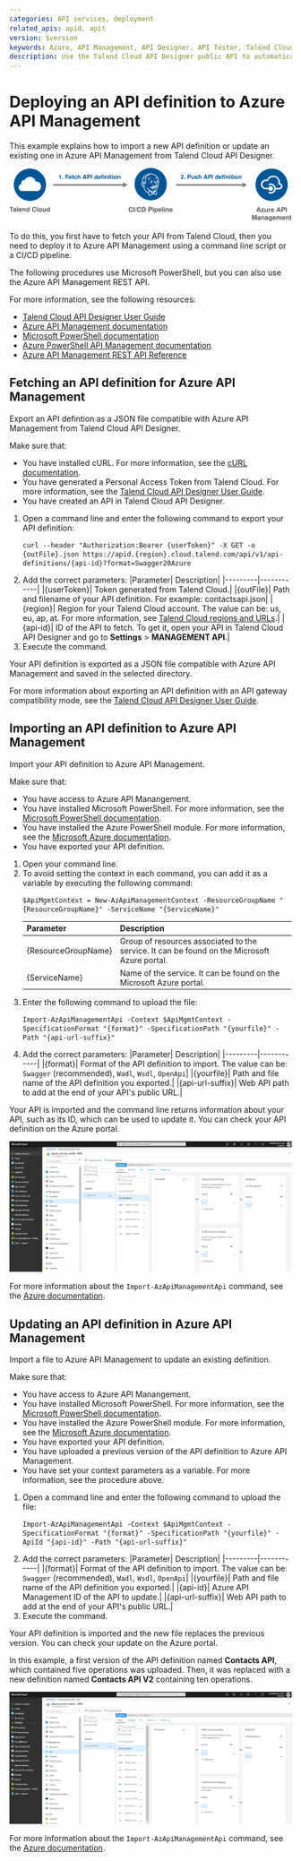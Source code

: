 ```yaml
---
categories: API services, deployment
related_apis: apid, apit
version: $version
keywords: Azure, API Management, API Designer, API Tester, Talend Cloud
description: Use the Talend Cloud API Designer public API to automatically update your API to Azure API Management.
---
```


# Deploying an API definition to Azure API Management

This example explains how to import a new API definition or update an existing one in Azure API Management from Talend Cloud API Designer.

![Talend Cloud to Aure API Management](../../common/images/talendcloud_to_azure_api_managment.png)

To do this, you first have to fetch your API from Talend Cloud, then you need to deploy it to Azure API Management using a command line script or a CI/CD pipeline.

The following procedures use Microsoft PowerShell, but you can also use the Azure API Management REST API.

For more information, see the following resources:

* [Talend Cloud API Designer User Guide](https://help.talend.com/access/sources/content/map?pageid=tapid_ug&EnrichVersion=Cloud&afs:lang=en)
* [Azure API Management documentation](https://docs.microsoft.com/en-us/azure/api-management/)
* [Microsoft PowerShell documentation](https://docs.microsoft.com/en-us/powershell/scripting/overview?view=powershell-6)
* [Azure PowerShell API Management documentation](https://docs.microsoft.com/en-us/powershell/module/az.apimanagement/?view=azps-2.4.0#api_management)
* [Azure API Management REST API Reference](https://docs.microsoft.com/en-us/rest/api/apimanagement/)

## Fetching an API definition for Azure API Management

Export an API defintion as a JSON file compatible with Azure API Management from Talend Cloud API Designer.

Make sure that:
* You have installed cURL. For more information, see the [cURL documentation](https://curl.haxx.se/docs/).
* You have generated a Personal Access Token from Talend Cloud. For more information, see the [Talend Cloud API Designer User Guide](https://help.talend.com/access/sources/content/map?pageid=tapid_ug&EnrichVersion=Cloud&afs:lang=en).
* You have created an API in Talend Cloud API Designer.

1. Open a command line and enter the following command to export your API definition:
    ```
    curl --header "Authorization:Bearer {userToken}" -X GET -o {outFile}.json https://apid.{region}.cloud.talend.com/api/v1/api-definitions/{api-id}?format=Swagger20Azure
    ```
2. Add the correct parameters:
    |Parameter|	Description|
    |---------|------------|
    |{userToken}|	Token generated from Talend Cloud.|
    |{outFile}|	Path and filename of your API definition. For example: contactsapi.json|
    |{region}|	Region for your Talend Cloud account. The value can be: us, eu, ap, at. For more information, see [Talend Cloud regions and URLs](https://help.talend.com/access/sources/content/map?pageid=talend_cloud_regions&EnrichVersion=Cloud&afs:lang=en).|
    |{api-id}|	ID of the API to fetch. To get it, open your API in Talend Cloud API Designer and go to **Settings** > **MANAGEMENT API**.|
3. Execute the command.

Your API definition is exported as a JSON file compatible with Azure API Management and saved in the selected directory.

For more information about exporting an API definition with an API gateway compatibility mode, see the [Talend Cloud API Designer User Guide](https://help.talend.com/access/sources/content/map?pageid=tapid_ug&EnrichVersion=Cloud&afs:lang=en).

## Importing an API definition to Azure API Management

Import your API definition to Azure API Management.

Make sure that:
* You have access to Azure API Manangement.
* You have installed Microsoft PowerShell. For more information, see the [Microsoft PowerShell documentation](https://docs.microsoft.com/en-us/powershell/scripting/install/installing-powershell?view=powershell-6).
* You have installed the Azure PowerShell module. For more information, see the [Microsoft Azure documentation](https://docs.microsoft.com/en-us/powershell/azure/install-az-ps?view=azps-2.4.0).
* You have exported your API definition.

1. Open your command line.
2. To avoid setting the context in each command, you can add it as a variable by executing the following command:
    ```
    $ApiMgmtContext = New-AzApiManagementContext -ResourceGroupName "{ResourceGroupName}" -ServiceName "{ServiceName}"
    ```
    |Parameter|	Description|
    |---------|------------|
    |{ResourceGroupName}|	Group of resources associated to the service. It can be found on the Microsoft Azure portal.|
    |{ServiceName}|	Name of the service. It can be found on the Microsoft Azure portal.|
3. Enter the following command to upload the file:
    ```
    Import-AzApiManagementApi -Context $ApiMgmtContext -SpecificationFormat "{format}" -SpecificationPath "{yourfile}" -Path "{api-url-suffix}" 
    ```
4. Add the correct parameters:
    |Parameter|	Description|
    |---------|------------|
    |{format}|	Format of the API definition to import. The value can be: `Swagger` (recommended), `Wadl`, `Wsdl`, `OpenApi`|
    |{yourfile}|	Path and file name of the API definition you exported.|
    |{api-url-suffix}|	Web API path to add at the end of your API's public URL.|

Your API is imported and the command line returns information about your API, such as its ID, which can be used to update it. You can check your API definition on the Azure portal.

![Azure Portal](../../common/images/azure_portal.png)

For more information about the `Import-AzApiManagementApi` command, see the [Azure documentation](https://docs.microsoft.com/en-us/powershell/module/az.apimanagement/Import-AzApiManagementApi?view=azps-2.4.0).

## Updating an API definition in Azure API Management

Import a file to Azure API Management to update an existing definition.

Make sure that:
* You have access to Azure API Manangement.
* You have installed Microsoft PowerShell. For more information, see the [Microsoft PowerShell documentation](https://docs.microsoft.com/en-us/powershell/scripting/install/installing-powershell?view=powershell-6).
* You have installed the Azure PowerShell module. For more information, see the [Microsoft Azure documentation](https://docs.microsoft.com/en-us/powershell/azure/install-az-ps?view=azps-2.4.0).
* You have exported your API definition.
* You have uploaded a previous version of the API definition to Azure API Management.
* You have set your context parameters as a variable. For more information, see the procedure above.

1. Open a command line and enter the following command to upload the file:
    ```
    Import-AzApiManagementApi -Context $ApiMgmtContext -SpecificationFormat "{format}" -SpecificationPath "{yourfile}" -ApiId "{api-id}" -Path "{api-url-suffix}"
    ```
2. Add the correct parameters:
     |Parameter|	Description|
    |---------|------------|
    |{format}|	Format of the API definition to import. The value can be: `Swagger` (recommended), `Wadl`, `Wsdl`, `OpenApi`|
    |{yourfile}|	Path and file name of the API definition you exported.|
    |{api-id}|	Azure API Management ID of the API to update.|
    |{api-url-suffix}|	Web API path to add at the end of your API's public URL.|
3. Execute the command.

Your API definition is imported and the new file replaces the previous version. You can check your update on the Azure portal.

In this example, a first version of the API definition named **Contacts API**, which contained five operations was uploaded. Then, it was replaced with a new definition named **Contacts API V2** containing ten operations.

![Azure Portal](../../common/images/azure_portal_2.png)

For more information about the `Import-AzApiManagementApi` command, see the [Azure documentation](https://docs.microsoft.com/en-us/powershell/module/az.apimanagement/Import-AzApiManagementApi?view=azps-2.4.0).

